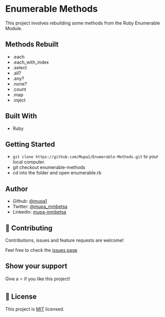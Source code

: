 # Enumerable Methods
This project involves rebuilding some methods from the Ruby Enumerable Module.

## Methods Rebuilt
- .each
- .each_with_index
- .select
- .all?
- .any?
- .none?
- .count
- .map
- .inject

## Built With

- Ruby

## Getting Started

- ```git clone https://github.com/Mupa1/Enumerable-Methods.git``` to your local computer.
- git checkout enumerable-methods
- cd into the folder and open enumerable.rb

## Author

- Github: [@mupa1](https://github.com/Mupa1)
- Twitter: [@mupa_mmbetsa](https://twitter.com/mupa_mmbetsa)
- Linkedin: [mupa-mmbetsa](https://www.linkedin.com/in/mupa-mmbetsa)

## 🤝 Contributing

Contributions, issues and feature requests are welcome!

Feel free to check the [issues page](https://github.com/Mupa1/Enumerable-Methods/issues)

## Show your support

Give a ⭐️ if you like this project!

## 📝 License

This project is [MIT](lic.url) licensed.
